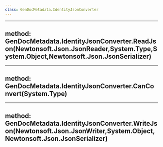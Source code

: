 ```yaml
---
class: GenDocMetadata.IdentityJsonConverter
---
```

---
method: GenDocMetadata.IdentityJsonConverter.ReadJson(Newtonsoft.Json.JsonReader,System.Type,System.Object,Newtonsoft.Json.JsonSerializer)
---
---
method: GenDocMetadata.IdentityJsonConverter.CanConvert(System.Type)
---
---
method: GenDocMetadata.IdentityJsonConverter.WriteJson(Newtonsoft.Json.JsonWriter,System.Object,Newtonsoft.Json.JsonSerializer)
---
